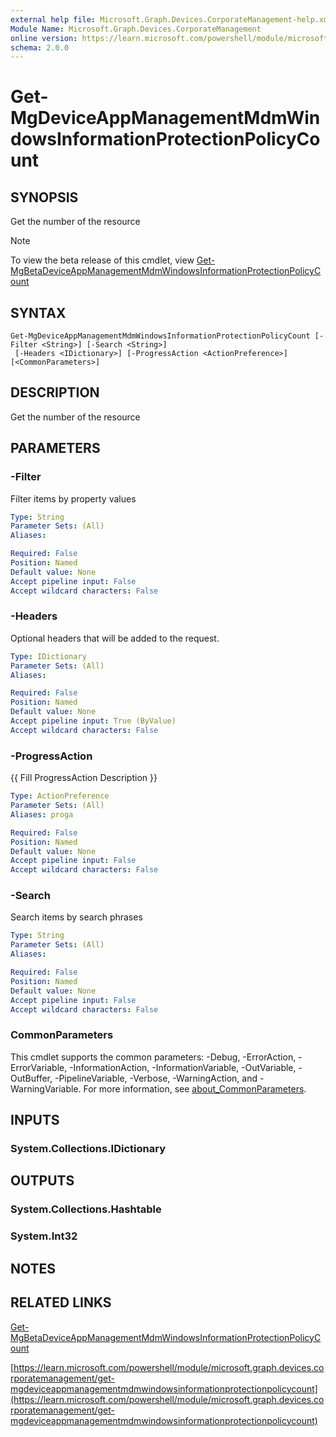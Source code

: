 ```yaml
---
external help file: Microsoft.Graph.Devices.CorporateManagement-help.xml
Module Name: Microsoft.Graph.Devices.CorporateManagement
online version: https://learn.microsoft.com/powershell/module/microsoft.graph.devices.corporatemanagement/get-mgdeviceappmanagementmdmwindowsinformationprotectionpolicycount
schema: 2.0.0
---
```


# Get-MgDeviceAppManagementMdmWindowsInformationProtectionPolicyCount

## SYNOPSIS
Get the number of the resource

> [!NOTE]
> To view the beta release of this cmdlet, view [Get-MgBetaDeviceAppManagementMdmWindowsInformationProtectionPolicyCount](/powershell/module/Microsoft.Graph.Beta.Devices.CorporateManagement/Get-MgBetaDeviceAppManagementMdmWindowsInformationProtectionPolicyCount?view=graph-powershell-beta)

## SYNTAX

```
Get-MgDeviceAppManagementMdmWindowsInformationProtectionPolicyCount [-Filter <String>] [-Search <String>]
 [-Headers <IDictionary>] [-ProgressAction <ActionPreference>] [<CommonParameters>]
```

## DESCRIPTION
Get the number of the resource

## PARAMETERS

### -Filter
Filter items by property values

```yaml
Type: String
Parameter Sets: (All)
Aliases:

Required: False
Position: Named
Default value: None
Accept pipeline input: False
Accept wildcard characters: False
```

### -Headers
Optional headers that will be added to the request.

```yaml
Type: IDictionary
Parameter Sets: (All)
Aliases:

Required: False
Position: Named
Default value: None
Accept pipeline input: True (ByValue)
Accept wildcard characters: False
```

### -ProgressAction
{{ Fill ProgressAction Description }}

```yaml
Type: ActionPreference
Parameter Sets: (All)
Aliases: proga

Required: False
Position: Named
Default value: None
Accept pipeline input: False
Accept wildcard characters: False
```

### -Search
Search items by search phrases

```yaml
Type: String
Parameter Sets: (All)
Aliases:

Required: False
Position: Named
Default value: None
Accept pipeline input: False
Accept wildcard characters: False
```

### CommonParameters
This cmdlet supports the common parameters: -Debug, -ErrorAction, -ErrorVariable, -InformationAction, -InformationVariable, -OutVariable, -OutBuffer, -PipelineVariable, -Verbose, -WarningAction, and -WarningVariable. For more information, see [about_CommonParameters](http://go.microsoft.com/fwlink/?LinkID=113216).

## INPUTS

### System.Collections.IDictionary
## OUTPUTS

### System.Collections.Hashtable
### System.Int32
## NOTES

## RELATED LINKS
[Get-MgBetaDeviceAppManagementMdmWindowsInformationProtectionPolicyCount](/powershell/module/Microsoft.Graph.Beta.Devices.CorporateManagement/Get-MgBetaDeviceAppManagementMdmWindowsInformationProtectionPolicyCount?view=graph-powershell-beta)

[https://learn.microsoft.com/powershell/module/microsoft.graph.devices.corporatemanagement/get-mgdeviceappmanagementmdmwindowsinformationprotectionpolicycount](https://learn.microsoft.com/powershell/module/microsoft.graph.devices.corporatemanagement/get-mgdeviceappmanagementmdmwindowsinformationprotectionpolicycount)





